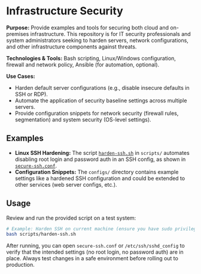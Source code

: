 # Infrastructure Security

**Purpose:** Provide examples and tools for securing both cloud and on-premises infrastructure. This repository is for IT security professionals and system administrators seeking to harden servers, network configurations, and other infrastructure components against threats.

**Technologies & Tools:** Bash scripting, Linux/Windows configuration, firewall and network policy, Ansible (for automation, optional).

**Use Cases:**
- Harden default server configurations (e.g., disable insecure defaults in SSH or RDP).
- Automate the application of security baseline settings across multiple servers.
- Provide configuration snippets for network security (firewall rules, segmentation) and system security (OS-level settings).

## Examples

- **Linux SSH Hardening:** The script [`harden-ssh.sh`](scripts/harden-ssh.sh) in `scripts/` automates disabling root login and password auth in an SSH config, as shown in [`secure-ssh.conf`](configs/secure-ssh.conf).
- **Configuration Snippets:** The `configs/` directory contains example settings like a hardened SSH configuration and could be extended to other services (web server configs, etc.).

## Usage

Review and run the provided script on a test system:
```bash
# Example: Harden SSH on current machine (ensure you have sudo privileges)
bash scripts/harden-ssh.sh
```
After running, you can open `secure-ssh.conf` or `/etc/ssh/sshd_config` to verify that the intended settings (no root login, no password auth) are in place. Always test changes in a safe environment before rolling out to production.
